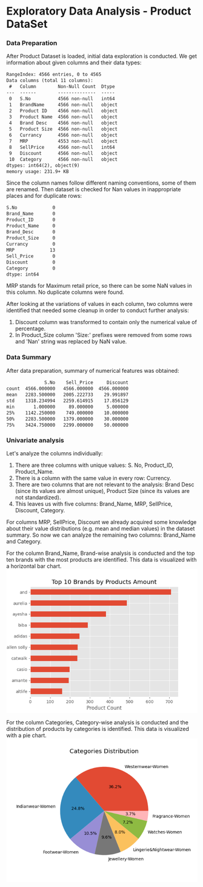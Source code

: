 # Exploratory Data Analysis - Product DataSet
### Data Preparation
After Product Dataset is loaded, initial data exploration is conducted. We get information about given columns and their data types:

```
RangeIndex: 4566 entries, 0 to 4565
Data columns (total 11 columns):
 #   Column        Non-Null Count  Dtype 
---  ------        --------------  ----- 
 0   S.No          4566 non-null   int64 
 1   BrandName     4566 non-null   object
 2   Product ID    4566 non-null   object
 3   Product Name  4566 non-null   object
 4   Brand Desc    4566 non-null   object
 5   Product Size  4566 non-null   object
 6   Currancy      4566 non-null   object
 7   MRP           4553 non-null   object
 8   SellPrice     4566 non-null   int64 
 9   Discount      4566 non-null   object
 10  Category      4566 non-null   object
dtypes: int64(2), object(9)
memory usage: 231.9+ KB
```
Since the column names follow different naming conventions, some of them are renamed. Then dataset is checked for Nan values in inappropriate places and for duplicate rows:
```
S.No             0
Brand_Name       0
Product_ID       0
Product_Name     0
Brand_Desc       0
Product_Size     0
Currancy         0
MRP             13
Sell_Price       0
Discount         0
Category         0
dtype: int64
```

MRP stands for Maximum retail price, so there can be some NaN values in this column. No duplicate columns were found.

After looking at the variations of values in each column, two columns were identified that needed some cleanup in order to conduct further analysis:
1) Discount column was transformed to contain only the numerical value of percentage.
2) In Product_Size column 'Size:' prefixes were removed from some rows and 'Nan' string was replaced by NaN value.

### Data Summary

After data preparation, summary of numerical features was obtained:
```
              S.No    Sell_Price     Discount
count  4566.000000   4566.000000  4566.000000
mean   2283.500000   2005.222733    29.991897
std    1318.234994   2259.614915    17.856129
min       1.000000     89.000000     5.000000
25%    1142.250000    749.000000    10.000000
50%    2283.500000   1379.000000    30.000000
75%    3424.750000   2299.000000    50.000000
```

### Univariate analysis

Let's analyze the columns individually:
1) There are three columns with unique values: S. No, Product_ID, Product_Name.
2) There is a column with the same value in every row: Currency.
3) There are two columns that are not relevant to the analysis: Brand Desc (since its values are almost unique), Product Size (since its values are not standardized).
4) This leaves us with five columns: Brand_Name, MRP, SellPrice, Discount, Category.

For columns MRP, SellPrice, Discount we already acquired some knowledge about their value distributions (e.g. mean and median values) in the dataset summary. So now we can analyze the remaining two columns: Brand_Name and Category.

For the column Brand_Name, Brand-wise analysis is conducted and the top ten brands with the most products are identified. This data is visualized with a horizontal bar chart.
![Alt text](top_brands.png)

For the column Categories, Category-wise analysis is conducted and the distribution of products by categories is identified. This data is visualized with a pie chart. 
![Alt text](categories.png)
